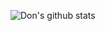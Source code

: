![Don's github stats](https://github-readme-stats.vercel.app/api?username=devillD&show_icons=true&theme=dracula)
